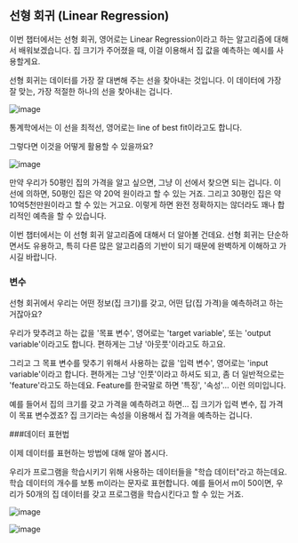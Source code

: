 ## 선형 회귀 (Linear Regression)

이번 챕터에서는 선형 회귀, 영어로는 Linear Regression이라고 하는 알고리즘에 대해서 배워보겠습니다. 집 크기가 주어졌을 때, 이걸 이용해서 집 값을 예측하는 예시를 사용할게요.

선형 회귀는 데이터를 가장 잘 대변해 주는 선을 찾아내는 것입니다. 이 데이터에 가장 잘 맞는, 가장 적절한 하나의 선을 찾아내는 겁니다.

![image](https://user-images.githubusercontent.com/64893709/115545295-9ae3ec80-a2de-11eb-9fe4-7cf041862737.png)

통계학에서는 이 선을 최적선, 영어로는 line of best fit이라고도 합니다.

그렇다면 이것을 어떻게 활용할 수 있을까요?

![image](https://user-images.githubusercontent.com/64893709/115545508-daaad400-a2de-11eb-92a3-15aa47c2543f.png)

만약 우리가 50평인 집의 가격을 알고 싶으면, 그냥 이 선에서 찾으면 되는 겁니다. 이 선에 의하면, 50평인 집은 약 20억 원이라고 할 수 있는 거죠. 그리고 30평인 집은 약 10억5천만원이라고 할 수 있는 거고요. 이렇게 하면 완전 정확하지는 않더라도 꽤나 합리적인 예측을 할 수 있습니다.

이번 챕터에서는 이 선형 회귀 알고리즘에 대해서 더 알아볼 건데요. 선형 회귀는 단순하면서도 유용하고, 특히 다른 많은 알고리즘의 기반이 되기 때문에 완벽하게 이해하고 가시길 바랍니다.

### 변수

선형 회귀에서 우리는 어떤 정보(집 크기)를 갖고, 어떤 답(집 가격)을 예측하려고 하는 거잖아요?

우리가 맞추려고 하는 값을 '목표 변수', 영어로는 'target variable', 또는 'output variable'이라고도 합니다. 편하게는 그냥 '아웃풋'이라고도 하고요.

그리고 그 목표 변수를 맞추기 위해서 사용하는 값을 '입력 변수', 영어로는 'input variable'이라고 합니다. 편하게는 그냥 '인풋'이라고 하셔도 되고, 좀 더 일반적으로는 'feature'라고도 하는데요. Feature를 한국말로 하면 '특징', '속성'... 이런 의미입니다.

예를 들어서 집의 크기를 갖고 가격을 예측하려고 하면... 집 크기가 입력 변수, 집 가격이 목표 변수겠죠? 집 크기라는 속성을 이용해서 집 가격을 예측하는 겁니다.

###데이터 표현법

이제 데이터를 표현하는 방법에 대해 알아 봅시다.

우리가 프로그램을 학습시키기 위해 사용하는 데이터들을 "학습 데이터"라고 하는데요. 학습 데이터의 개수를 보통 m이라는 문자로 표현합니다. 예를 들어서 m이 50이면, 우리가 50개의 집 데이터를 갖고 프로그램을 학습시킨다고 할 수 있는 거죠.

![image](https://user-images.githubusercontent.com/64893709/115592085-c7632d00-a30d-11eb-9b58-d51c47834739.png)

![image](https://user-images.githubusercontent.com/64893709/115592160-da75fd00-a30d-11eb-90ba-0cc88e088734.png)
